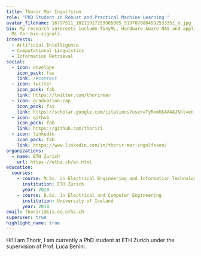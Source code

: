 ```yaml
---
title: Thorir Mar Ingolfsson
role: "PhD Student in Robust and Practical Machine Learning "
avatar_filename: 16797511_10211917259905005_5197078804592533351_o.jpg
bio: My research interests include TinyML, Hardware Aware NAS and application of
  ML for bio-signals.
interests:
  - Artificial Intelligence
  - Computational Linguistics
  - Information Retrieval
social:
  - icon: envelope
    icon_pack: fas
    link: /#contact
  - icon: twitter
    icon_pack: fab
    link: https://twitter.com/thorirmar
  - icon: graduation-cap
    icon_pack: fas
    link: https://scholar.google.com/citations?user=TyRxmUkAAAAJ&hl=en
  - icon: github
    icon_pack: fab
    link: https://github.com/thoriri
  - icon: linkedin
    icon_pack: fab
    link: https://www.linkedin.com/in/thorir-mar-ingolfsson/
organizations:
  - name: ETH Zurich
    url: https://ethz.ch/en.html
education:
  courses:
    - course: M.Sc. in Electrical Engineering and Information Technology
      institution: ETH Zurich
      year: 2020
    - course: B.Sc. in Electrical and Computer Engineering
      institution: University of Iceland
      year: 2018
email: thoriri@iis.ee.ethz.ch
superuser: true
highlight_name: true
---
```

Hi! I am Thorir, I am currently a PhD student at ETH Zurich under the supervision of Prof. Luca Benini.
